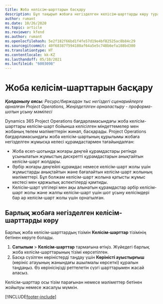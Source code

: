 ```yaml
---
title: Жоба келісім-шарттарын басқару
description: Бұл тақырып жобаға негізделген келісім-шарттарды көру туралы ақпарат береді.
author: rumant
ms.date: 10/26/2020
ms.topic: article
ms.reviewer: kfend
ms.author: rumant
ms.openlocfilehash: 5e2f182f66bd1f4fe57d19e4bf82525ac8b84c29
ms.sourcegitcommit: 40f68387f594180af64a5e5c748b6efa188bd300
ms.translationtype: HT
ms.contentlocale: kk-KZ
ms.lasthandoff: 05/10/2021
ms.locfileid: "6003098"
---
```

# <a name="manage-project-contracts"></a>Жоба келісім-шарттарын басқару

_**Қолданылу аясы:** Ресурс/биржадан тыс негіздегі сценарийлерге арналған Project Operations, Жеңілдетілген орналастыру - проформа-шотын ұсыну мәмілесі_

Dynamics 365 Project Operations бағдарламасындағы жоба келісім-шарттары келісім-шарт бойынша келісілген міндеттемелер мен жобаның төлем мәліметтерін жинап, басқарады. Project Operations бағдарламасындағы жоба келісім-шартының құрылымы жобаға негізделген жұмысқа келесі құрамдастармен тағайындалған:

- Жоба есеп-шотында жоғары деңгей құрамдастары ретінде ұсынылатын жұмыстың дискретті құрамдастарын анықтайтын келісім-шарт жолдары.
- Әрбір жоғары деңгейлі құрамдас немесе келісім-шарт жолы үшін жұмыстарды анықтайтын және бағалайтын келісім-шарт жолының мәліметтері. Бұл болжам келісім-шарт жолына қатысты жұмыс кестесі мен қаржылық аспектілерді қамтиды.
- Келісім-шарт үлгілері мен ақы алынатын құрамдастар әрбір келісім-шарт жолы және жалпы келісім-шарт үшін шот ұсыну келісімдері бар әр келісім-шарт жолы үшін орнатылған.

## <a name="view-all-project-based-contracts"></a>Барлық жобаға негізделген келісім-шарттарды көру

Барлық жоба келісім-шарттардың тізімін **Келісім-шарттар** тізімінің бетінен көруге болады. 

1. **Сатылым** > **Келісім-шарттар** тармағына өтіңіз. Жүйедегі барлық жоба келісім-шарттарының тізімі көрсетілген. 
2. Басқа сүзілген көріністерді таңдау үшін **Көріністі ауыстырғыш** (көрініс атауының жанындағы ашылмалы көрсеткі) құралын таңдаңыз. Өз көрінісіңізді реттелетін сүзгі шарттарымен жасай аласыз.

Келісім-шарттар осы тізім парағынан немесе мәліметтер бетінен жойылуы немесе жасалуы мүмкін.


[!INCLUDE[footer-include](../../includes/footer-banner.md)]